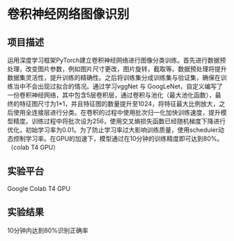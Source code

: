 # 卷积神经网络图像识别
## 项目描述
运用深度学习框架PyTorch建立卷积神经网络进行图像分类训练。首先进行数据预处理，改变图片参数，例如图片尺寸更改，图片旋转，截取等。数据预处理将提升数据集灵活性，提升训练的精确性。之后将训练集分成训练集与验证集，确保在训练当中不会出现过拟合的情况。通过学习vggNet 与 GoogLeNet，自定义编写了一份卷积神经网络，其中包含5层卷积层，通过卷积与池化（最大池化函数），最终的特征图尺寸为1*1，并且特征图的数量提升至1024，将特征最大比例放大，之后使用全连接层进行分类。在卷积的过程中使用批次归一化加快训练速度，提升模型精度。训练过程中将批次设为256，使用交叉熵损失函数已经随机梯度下降进行优化，初始学习率为0.01。为了防止学习率过大影响训练质量，使用scheduler动态控制学习率。在GPU的加速下，模型通过在10分钟的训练精度即可达到80%。（colab T4 GPU）
## 实验平台
Google Colab
T4 GPU
## 实验结果
10分钟内达到80%识别正确率
